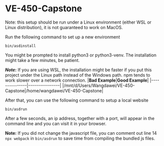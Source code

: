 # VE-450-Capstone

Note: this setup should be run under a Linux environment (either WSL or Linux distribution), it is not guaranteed to work on MacOS.

Run the following command to set up a new environment
```
bin/asdinstall
```

You might be prompted to install python3 or python3-venv. 
The installation might take a few minutes, be patient.

**_Note_:** If you are using WSL, the installation might be faster if you put this project under the Linux path instead of the Windows path. npm tends to work slower over a network connection.
|**Bad Example**|**Good Example**|
|---------------|----------------|
|/mnt/d/Users/Wangdawei/VE-450-Capstone|/home/wangdawei/VE-450-Capstone|


After that, you can use the following command to setup a local website

```
bin/asdrun
```

After a few seconds, an ip address, together with a port, will appear in the command line and you can visit it in your browser.

**Note:** If you did not change the javascript file, you can comment out line 14 `npx webpack` in `bin/asdrun` to save time from compiling the bundled js files.